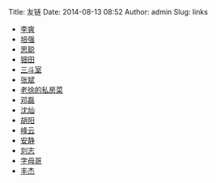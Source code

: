 Title: 友链
Date: 2014-08-13 08:52
Author: admin
Slug: links

* [李爽](http://www.iamle.com)
* [培强](http://peiqiang.net)
* [思聪](http://www.furion.info)
* [钿田](http://blog.54im.com)
* [三斗室](http://chenlinux.com)
* [张斌](http://opslinux.com)
* [老徐的私房菜](http://laoxu.blog.51cto.com)
* [邓磊](http://dl528888.blog.51cto.com)
* [沈灿](http://www.shencan.net)
* [胡阳](http://www.the5fire.com)
* [峰云](http://xiaorui.cc)
* [安静](http://www.80aj.com)
* [刘志](http://orangleliu.info/)
* [字母哥](http://n4mine.github.io/)
* [丰杰](https://www.zhoufengjie.cn/)
